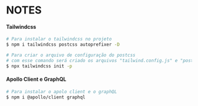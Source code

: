 # NOTES




#### Tailwindcss
```bash
# Para instalar o tailwindcss no projeto
$ npm i tailwindcss postcss autoprefixer -D

# Para criar o arquivo de configuração do postcss
# com esse comando será criado os arquivos "tailwind.config.js" e "postcss.config.js"
$ npx tailwindcss init -p
```

#### Apollo Client e GraphQL
```bash
# Para instalar o apolo client e o graphQL
$ npm i @apollo/client graphql

```